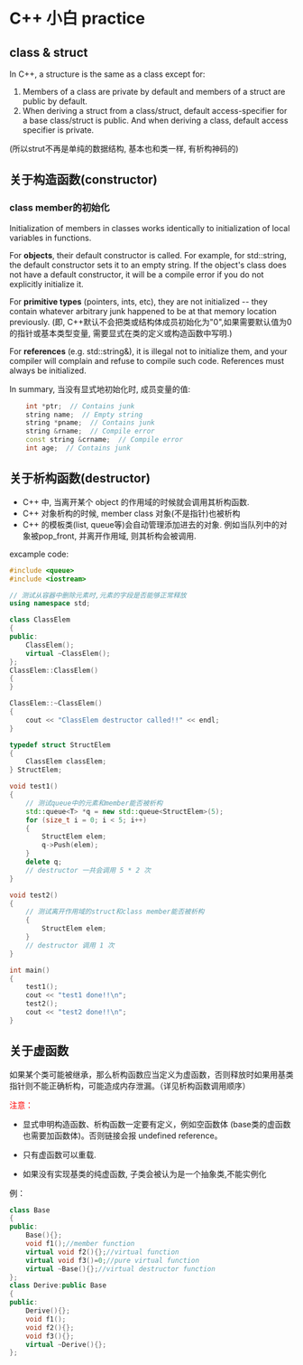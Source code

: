 # C++ 小白 practice

## class & struct

In C++, a structure is the same as a class except for:

1. Members of a class are private by default and members of a struct are public by default.
2. When deriving a struct from a class/struct, default access-specifier for a base class/struct is public. And when deriving a class, default access specifier is private.

(所以strut不再是单纯的数据结构, 基本也和类一样, 有析构神码的)

## 关于构造函数(constructor)

### class member的初始化

Initialization of members in classes works identically to initialization of local variables in functions.

For **objects**, their default constructor is called. For example, for std::string, the default constructor sets it to an empty string. If the object's class does not have a default constructor, it will be a compile error if you do not explicitly initialize it.

For **primitive types** (pointers, ints, etc), they are not initialized -- they contain whatever arbitrary junk happened to be at that memory location previously.
(即, C++默认不会把类或结构体成员初始化为"0",如果需要默认值为0的指针或基本类型变量, 需要显式在类的定义或构造函数中写明.)

For **references** (e.g. std::string&), it is illegal not to initialize them, and your compiler will complain and refuse to compile such code. References must always be initialized.

In summary, 当没有显式地初始化时, 成员变量的值:

```c++
    int *ptr;  // Contains junk
    string name;  // Empty string
    string *pname;  // Contains junk
    string &rname;  // Compile error
    const string &crname;  // Compile error
    int age;  // Contains junk
```

## 关于析构函数(destructor)

- C++ 中, 当离开某个 object 的作用域的时候就会调用其析构函数.
- C++ 对象析构的时候, member class 对象(不是指针)也被析构
- C++ 的模板类(list, queue等)会自动管理添加进去的对象. 例如当队列中的对象被pop_front, 并离开作用域, 则其析构会被调用.

excample code:

```c++
#include <queue>
#include <iostream>

// 测试从容器中删除元素时,元素的字段是否能够正常释放
using namespace std;

class ClassElem
{
public:
    ClassElem();
    virtual ~ClassElem();
};
ClassElem::ClassElem()
{
}

ClassElem::~ClassElem()
{
    cout << "ClassElem destructor called!!" << endl;
}

typedef struct StructElem
{
    ClassElem classElem;
} StructElem;

void test1()
{
    // 测试queue中的元素和member能否被析构
    std::queue<T> *q = new std::queue<StructElem>(5);
    for (size_t i = 0; i < 5; i++)
    {
        StructElem elem;
        q->Push(elem);
    }
    delete q;
    // destructor 一共会调用 5 * 2 次
}

void test2()
{
    // 测试离开作用域的struct和class member能否被析构
    {
        StructElem elem;
    }
    // destructor 调用 1 次
}

int main()
{
    test1();
    cout << "test1 done!!\n";
    test2();
    cout << "test2 done!!\n";
}
```

## 关于虚函数

如果某个类可能被继承，那么析构函数应当定义为虚函数，否则释放时如果用基类指针则不能正确析构，可能造成内存泄漏。（详见析构函数调用顺序）

<font color=red>注意：</font> 

- 显式申明构造函数、析构函数一定要有定义，例如空函数体 (base类的虚函数也需要加函数体)。否则链接会报 undefined reference。

- 只有虚函数可以重载.

- 如果没有实现基类的纯虚函数, 子类会被认为是一个抽象类,不能实例化

例：

```c++
class Base
{
public:
    Base(){};
    void f1();//member function
    virtual void f2(){};//virtual function
    virtual void f3()=0;//pure virtual function
    virtual ~Base(){};//virtual destructor function
};
class Derive:public Base
{
public:
    Derive(){};
    void f1();
    void f2(){};
    void f3(){};
    virtual ~Derive(){};
};
```



